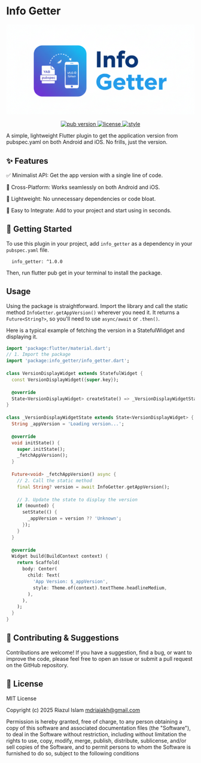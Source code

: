 # Info Getter

<p align="center">
  <img src="https://raw.githubusercontent.com/riaj53/info_getter/main/info_getter.png" alt="Info Getter Logo" width="700"/>
</p>

<p align="center">
  <a href="https://pub.dev/packages/info_getter">
    <img src="https://img.shields.io/pub/v/info_getter?color=blue" alt="pub version"/>
  </a>
  <a href="https://opensource.org/licenses/MIT">
    <img src="https://img.shields.io/badge/License-MIT-yellow.svg" alt="license"/>
  </a>
  <a href="https://pub.dev/packages/lints">
    <img src="https://img.shields.io/badge/style-lints-40c4ff.svg" alt="style"/>
  </a>
</p>


A simple, lightweight Flutter plugin to get the application version from pubspec.yaml on both Android and iOS. No frills, just the version.

## ✨ Features

 ✅ Minimalist API: Get the app version with a single line of code.

 📱 Cross-Platform: Works seamlessly on both Android and iOS.

 🚀 Lightweight: No unnecessary dependencies or code bloat.

 🔧 Easy to Integrate: Add to your project and start using in seconds.

 ## 🏁 Getting Started

To use this plugin in your project, add `info_getter` as a dependency in your `pubspec.yaml` file.

``` dependencies:
  info_getter: ^1.0.0 

  ```

Then, run flutter pub get in your terminal to install the package.

## Usage
Using the package is straightforward. Import the library and call the static method `InfoGetter.getAppVersion()` wherever you need it. It returns a `Future<String?>`, so you'll need to use `async/await` or `.then()`.

Here is a typical example of fetching the version in a StatefulWidget and displaying it.

``` dart
import 'package:flutter/material.dart';
// 1. Import the package
import 'package:info_getter/info_getter.dart';

class VersionDisplayWidget extends StatefulWidget {
  const VersionDisplayWidget({super.key});

  @override
  State<VersionDisplayWidget> createState() => _VersionDisplayWidgetState();
}

class _VersionDisplayWidgetState extends State<VersionDisplayWidget> {
  String _appVersion = 'Loading version...';

  @override
  void initState() {
    super.initState();
    _fetchAppVersion();
  }

  Future<void> _fetchAppVersion() async {
    // 2. Call the static method
    final String? version = await InfoGetter.getAppVersion();

    // 3. Update the state to display the version
    if (mounted) {
      setState(() {
        _appVersion = version ?? 'Unknown';
      });
    }
  }

  @override
  Widget build(BuildContext context) {
    return Scaffold(
      body: Center(
        child: Text(
          'App Version: $_appVersion',
          style: Theme.of(context).textTheme.headlineMedium,
        ),
      ),
    );
  }
}

```

## 🤝 Contributing & Suggestions

Contributions are welcome! If you have a suggestion, find a bug, or want to improve the code, please feel free to open an issue or submit a pull request on the GitHub repository.

## 📜 License
MIT License

Copyright (c) 2025 Riazul Islam <mdriajakh@gmail.com>

Permission is hereby granted, free of charge, to any person obtaining a copy
of this software and associated documentation files (the "Software"), to deal
in the Software without restriction, including without limitation the rights
to use, copy, modify, merge, publish, distribute, sublicense, and/or sell
copies of the Software, and to permit persons to whom the Software is
furnished to do so, subject to the following conditions

